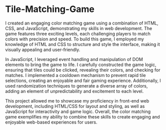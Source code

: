 # Tile-Matching-Game
I created an engaging color matching game using a combination of HTML, CSS, and JavaScript, demonstrating my skills in web development. The game features three exciting levels, each challenging players to match colors with precision and speed. To build this game, I employed my knowledge of HTML and CSS to structure and style the interface, making it visually appealing and user-friendly.

In JavaScript, I leveraged event handling and manipulation of DOM elements to bring the game to life. I carefully constructed the game logic, ensuring that tiles could be clicked, revealing their colors, and checking for matches. I implemented a cooldown mechanism to prevent rapid tile selections, creating an enjoyable and fair gaming experience. Additionally, I used randomization techniques to generate a diverse array of colors, adding an element of unpredictability and excitement to each level.

This project allowed me to showcase my proficiency in front-end web development, including HTML/CSS for layout and styling, as well as JavaScript for interactivity and game logic. Overall, the color matching game exemplifies my ability to combine these skills to create engaging and enjoyable web-based experiences for users.